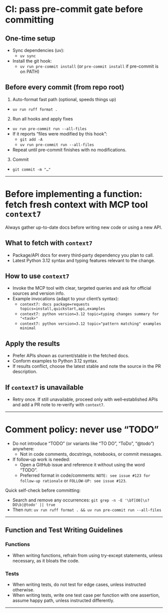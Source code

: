 # CI: pass pre-commit gate before committing

## One-time setup
- Sync dependencies (uv):
  - `uv sync`
- Install the git hook:
  - `uv run pre-commit install` (or `pre-commit install` if pre-commit is on PATH)

## Before every commit (from repo root)
1) Auto-format fast path (optional, speeds things up)
- `uv run ruff format .`

2) Run all hooks and apply fixes
- `uv run pre-commit run --all-files`
- If it reports “files were modified by this hook”:
  - `git add -A`
  - `uv run pre-commit run --all-files`
- Repeat until pre-commit finishes with no modifications.

3) Commit
- `git commit -m "…"`

---

# Before implementing a function: fetch fresh context with MCP tool `context7`

Always gather up-to-date docs before writing new code or using a new API.

## What to fetch with `context7`
- Package/API docs for every third‑party dependency you plan to call.
- Latest Python 3.12 syntax and typing features relevant to the change.

## How to use `context7`
- Invoke the MCP tool with clear, targeted queries and ask for official sources and version info.
- Example invocations (adapt to your client’s syntax):
  - `context7: docs package=requests topics=install,quickstart,api,examples`
  - `context7: python version=3.12 topic=typing changes summary for "<task>"`
  - `context7: python version=3.12 topic="pattern matching" examples minimal`

## Apply the results
- Prefer APIs shown as current/stable in the fetched docs.
- Conform examples to Python 3.12 syntax.
- If results conflict, choose the latest stable and note the source in the PR description.

## If `context7` is unavailable
- Retry once. If still unavailable, proceed only with well‑established APIs and add a PR note to re‑verify with `context7`.

---

# Comment policy: never use “TODO”

- Do not introduce “TODO” (or variants like “TO DO”, “ToDo”, “@todo”) anywhere:
  - Not in code comments, docstrings, notebooks, or commit messages.
- If follow‑up work is needed:
  - Open a GitHub issue and reference it without using the word “TODO”.
  - Preferred format in code/comments: `NOTE: see issue #123 for follow‑up rationale` or `FOLLOW‑UP: see issue #123`.

Quick self-check before committing:
- Search and remove any occurrences: `git grep -n -E '\bT[O0]\s?DO\b|@todo' || true`
- Then run: `uv run ruff format . && uv run pre-commit run --all-files`

---

## Function and Test Writing Guidelines

### Functions

- When writing functions, refrain from using try-except statements, unless necessary, as it bloats the code.

### Tests

- When writing tests, do not test for edge cases, unless instructed otherwise.
- When writing tests, write one test case per function with one assertion, assume happy path, unless instructed differently.

---
